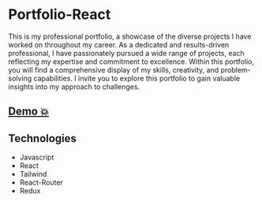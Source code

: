 # Portfolio-React
This is my professional portfolio, a showcase of the diverse projects I have worked on throughout my career. As a dedicated and results-driven professional, I have passionately pursued a wide range of projects, each reflecting my expertise and commitment to excellence. Within this portfolio, you will find a comprehensive display of my skills, creativity, and problem-solving capabilities.
I invite you to explore this portfolio to gain valuable insights into my approach to challenges.
## [Demo 💥](https://germiquere-portfolio.vercel.app/)

## Technologies

- Javascript
- React
- Tailwind
- React-Router
- Redux

